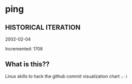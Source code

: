 # ping

## HISTORICAL ITERATION
2002-02-04

Incremented: 1708

## What is this?? 
Linux skills to hack the github commit visualization chart `;-)`
